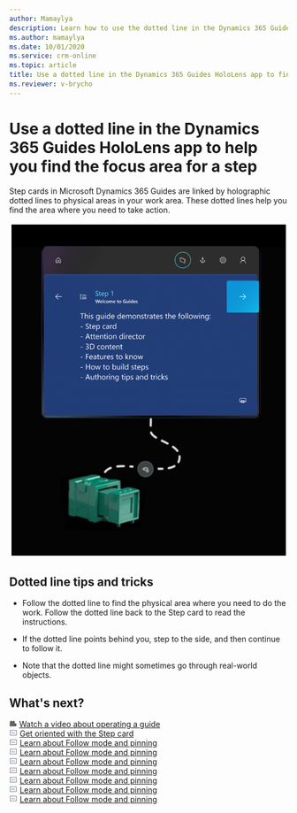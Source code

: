 ```yaml
---
author: Mamaylya
description: Learn how to use the dotted line in the Dynamics 365 Guides HoloLens app to find the focus area for a step
ms.author: mamaylya
ms.date: 10/01/2020
ms.service: crm-online
ms.topic: article
title: Use a dotted line in the Dynamics 365 Guides HoloLens app to find the focus area for a step
ms.reviewer: v-brycho
---
```


# Use a dotted line in the Dynamics 365 Guides HoloLens app to help you find the focus area for a step

Step cards in Microsoft Dynamics 365 Guides are linked by holographic dotted lines to physical areas in your work area. These dotted lines help you find the area where you need to take action.

![Holographic dotted line](media/dotted-line.PNG "Holographic dotted line")

## Dotted line tips and tricks

- Follow the dotted line to find the physical area where you need to do the work. Follow the dotted line back to the Step card to read the instructions.

- If the dotted line points behind you, step to the side, and then continue to follow it.

- Note that the dotted line might sometimes go through real-world objects.

## What's next?

![Video camera graphic](media/video-camera.PNG "Video camera graphic") [Watch a video about operating a guide](https://aka.ms/guidesoperate)<br>
![Doc graphic](media/doc-icon.PNG "Doc graphic") [Get oriented with the Step card](operator-step-card-orientation.md)<br>
![Doc graphic](media/doc-icon.PNG "Doc graphic") [Learn about Follow mode and pinning](operator-follow-mode.md)<br>
![Doc graphic](media/doc-icon.PNG "Doc graphic") [Learn about Follow mode and pinning](operator-follow-mode.md)<br>
![Doc graphic](media/doc-icon.PNG "Doc graphic") [Learn about Follow mode and pinning](operator-follow-mode.md)<br>
![Doc graphic](media/doc-icon.PNG "Doc graphic") [Learn about Follow mode and pinning](operator-follow-mode.md)<br>
![Doc graphic](media/doc-icon.PNG "Doc graphic") [Learn about Follow mode and pinning](operator-follow-mode.md)<br>
![Doc graphic](media/doc-icon.PNG "Doc graphic") [Learn about Follow mode and pinning](operator-follow-mode.md)<br>
![Doc graphic](media/doc-icon.PNG "Doc graphic") [Learn about Follow mode and pinning](operator-follow-mode.md)<br>
